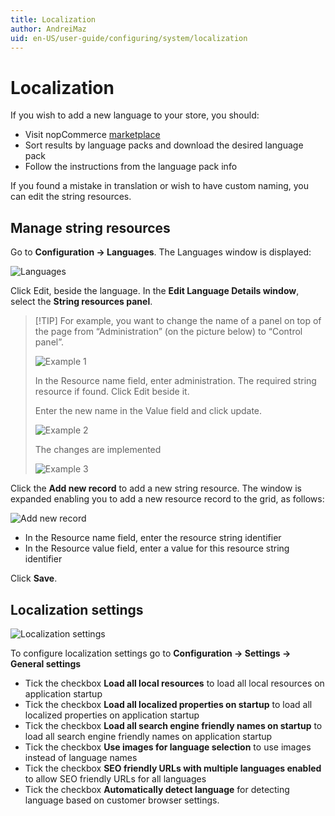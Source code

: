 ```yaml
---
title: Localization
author: AndreiMaz
uid: en-US/user-guide/configuring/system/localization
---
```


# Localization

If you wish to add a new language to your store, you should:

* Visit nopCommerce [marketplace](http://www.nopcommerce.com/marketplace.aspx)
* Sort results by language packs and download the desired language pack
* Follow the instructions from the language pack info

If you found a mistake in translation or wish to have custom naming, you can edit the string resources.

## Manage string resources

Go to **Configuration → Languages**. The Languages window is displayed:

![Languages](_static/localization/languages.png)

Click Edit, beside the language. In the **Edit Language Details window**, select the **String resources panel**.

> [!TIP] For example, you want to change the name of a panel on top of the page from “Administration” (on the picture below) to “Control panel”.
> 
> ![Example 1](_static/localization/lang-example-before-change.jpeg)
> 
> In the Resource name field, enter administration. The required string resource if found. Click Edit beside it.
> 
> Enter the new name in the Value field and click update.
> 
> ![Example 2](_static/localization/lang-resource-edit.jpeg)
> 
> The changes are implemented
> 
> ![Example 3](_static/localization/lang-example-after-change.jpeg)

Click the **Add new record** to add a new string resource. The window is expanded enabling you to add a new resource record to the grid, as follows:

![Add new record](_static/localization/lang-add-resource.png)

* In the Resource name field, enter the resource string identifier
* In the Resource value field, enter a value for this resource string identifier

Click **Save**.

## Localization settings

![Localization settings](_static/localization/lang-localization-settings.png)

To configure localization settings go to **Configuration → Settings → General settings**

* Tick the checkbox **Load all local resources** to load all local resources on application startup
* Tick the checkbox **Load all localized properties on startup** to load all localized properties on application startup
* Tick the checkbox **Load all search engine friendly names on startup** to load all search engine friendly names on application startup
* Tick the checkbox **Use images for language selection** to use images instead of language names
* Tick the checkbox **SEO friendly URLs with multiple languages enabled** to allow SEO friendly URLs for all languages
* Tick the checkbox **Automatically detect language** for detecting language based on customer browser settings.